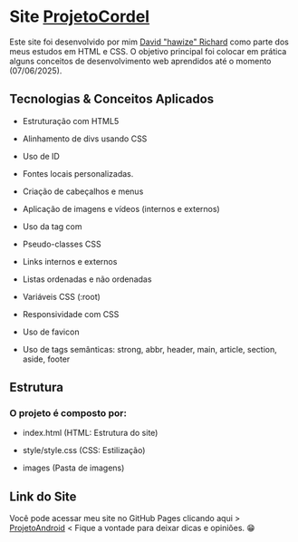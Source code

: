# Site [ProjetoCordel](https://davidrichardhw.github.io/ProjetoCordel/)

Este site foi desenvolvido por mim [David "hawize" Richard](https://github.com/davidrichardhw) como parte dos meus estudos em HTML e CSS. O objetivo principal foi colocar em prática alguns conceitos de desenvolvimento web aprendidos até o momento (07/06/2025).


## Tecnologias & Conceitos Aplicados

- Estruturação com HTML5

- Alinhamento de divs usando CSS

- Uso de ID

- Fontes locais personalizadas.

- Criação de cabeçalhos e menus

- Aplicação de imagens e vídeos (internos e externos)

- Uso da tag <picture> com <source>

- Pseudo-classes CSS 

- Links internos e externos

- Listas ordenadas e não ordenadas

- Variáveis CSS (:root)

- Responsividade com CSS

- Uso de favicon

- Uso de tags semânticas: strong, abbr, header, main, article, section, aside, footer


## Estrutura

### O projeto é composto por:

- index.html (HTML: Estrutura do site)

- style/style.css (CSS: Estilização)

- images (Pasta de imagens)


## Link do Site

Você pode acessar meu site no GitHub Pages clicando aqui > [ProjetoAndroid](https://davidrichardhw.github.io/ProjetoCordel/) < Fique a vontade para deixar dicas e opiniões. 😁